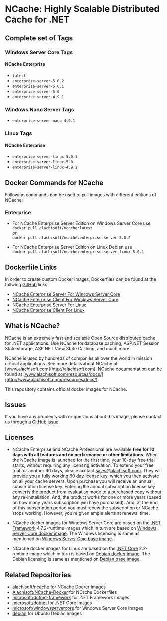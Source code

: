 # NCache: Highly Scalable Distributed Cache for .NET

## Complete set of Tags

### Windows Server Core Tags

#### NCache Enterprise

*   `latest`
*   `enterprise-server-5.0.2`
*   `enterprise-server-5.0.1`
*   `enterprise-server-5.0`
*   `enterprise-server-4.9.1`


### Windows Nano Server Tags

*   `enterprise-server-nano-4.9.1`

### Linux Tags

#### NCache Enterprise

*   `enterprise-server-linux-5.0.1`
*   `enterprise-server-linux-5.0`
*   `enterprise-server-linux-4.9.1`


## Docker Commands for NCache

Following commands can be used to pull images with different editions of NCache:

### Enterprise

*   For NCache Enterprise Server Edition on Windows Server Core use  
	`docker pull alachisoft/ncache:latest`  
    or  
    `docker pull alachisoft/ncache:enterprise-server-5.0.2`
  
*   For NCache Enterprise Server Edition on Linux Debian use  
    `docker pull alachisoft/ncache:enterprise-server-linux-5.0.1`



## Dockerfile Links

In order to create custom Docker images, Dockerfiles can be found at the follwing [GitHub](https://github.com/Alachisoft/NCache-Docker) links:

*   [NCache Enterprise Server For Windows Server Core](https://github.com/Alachisoft/NCache-Docker/blob/master/enterprise/server/WindowServerCore/Dockerfile)
*   [NCache Enterprise Client For Windows Server Core](https://github.com/Alachisoft/NCache-Docker/blob/master/enterprise/client/WindowServerCore/Dockerfile)
*   [NCache Enterprise Server For Linux](https://github.com/Alachisoft/NCache-Docker/blob/master/enterprise/server/Linux/Dockerfile)
*   [NCache Enterprise Client For Linux](https://github.com/Alachisoft/NCache-Docker/blob/master/enterprise/client/Linux/Dockerfile)


## What is NCache?

NCache is an extremely fast and scalable Open Source distributed cache for .NET applications. Use NCache for database caching, ASP.NET Session State storage, ASP.NET View State Caching, and much more.

NCache is used by hundreds of companies all over the world in mission critical applications. See more details about NCache at [www.alachisoft.com](http://alachisoft.com). NCache documentation can be found at [www.alachisoft.com/resources/docs/](http://www.alachisoft.com/resources/docs/).

This repository contains official docker images for NCache.

## Issues

If you have any problems with or questions about this image, please contact us through a [GitHub issue](https://github.com/Alachisoft/NCache-Docker/issues).

## Licenses

*   NCache Enterprise and NCache Professional are  available **free for 10 days with all features and no performance or other limitations**. When the NCache image is launched for the first time, your 10-day free trial starts, without requiring any licensing activation. 
To extend your free trial for another 60 days, please contact sales@alachisoft.com. They will provide you a fully working 60 day license key, which you then activate on all your cache servers.
Upon purchase you will receive an annual subscription license key. Entering the annual subscription license key converts the product from evaluation mode to a purchased copy without any re-installation. And, the product works for one or more years (based on how many years subscription you have purchased). And, at the end of this subscription period you must renew the subscription or NCache stops working. However, you’re given ample alerts at renewal time.

*   NCache docker images for Windows Server Core are based on the [.NET Framework](https://hub.docker.com/r/microsoft/dotnet-framework/) 4.7.2-runtime images which in turn are based on [Windows Server Core docker image](https://hub.docker.com/r/microsoft/windowsservercore/). The Windows licensing is same as mentioned on [Windows Server Core base image](https://hub.docker.com/r/microsoft/windowsservercore/).

*   NCache docker images for Linux are based on the [.NET Core](https://hub.docker.com/r/microsoft/dotnet/) 2.2-runtime image which in turn is based on [Debian docker image](https://hub.docker.com/_/debian/). The Debian licensing is same as mentioned on [Debian base image](https://hub.docker.com/_/debian/).


## Related Repositories

*   [alachisoft/ncache](https://hub.docker.com/r/alachisoft/ncache/) for NCache Docker Images
*   [Alachisoft/NCache-Docker](https://github.com/Alachisoft/NCache-Docker) for NCache Dockerfiles
*   [microsoft/dotnet-framework](https://hub.docker.com/r/microsoft/dotnet-framework/) for .NET Framework Images
*   [microsoft/dotnet](https://hub.docker.com/r/microsoft/dotnet/) for .NET Core Images
*   [microsoft/windowsservercore](https://hub.docker.com/r/microsoft/windowsservercore/) for Windows Server Core Images
*   [debian](https://hub.docker.com/_/debian/) for Ubuntu Debian Images